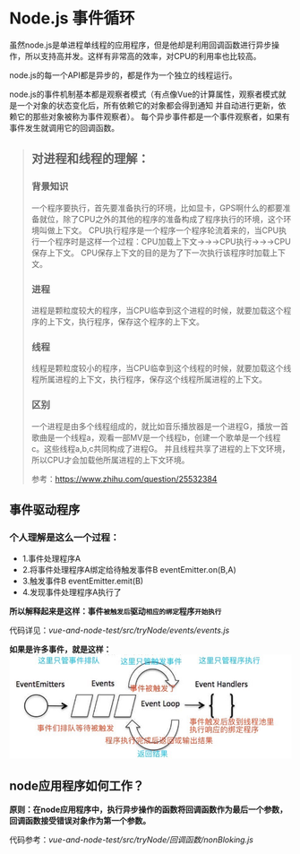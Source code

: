 # Node.js 事件循环

虽然node.js是单进程单线程的应用程序，但是他却是利用回调函数进行异步操作，所以支持高并发。这样有非常高的效率，对CPU的利用率也比较高。

node.js的每一个API都是异步的，都是作为一个独立的线程运行。

node.js的事件机制基本都是观察者模式（有点像Vue的计算属性，观察者模式就是一个对象的状态变化后，所有依赖它的对象都会得到通知 并自动进行更新，依赖它的那些对象被称为事件观察者）。
每个异步事件都是一个事件观察者，如果有事件发生就调用它的回调函数。

>## 对进程和线程的理解：
>### 背景知识
>一个程序要执行，首先要准备执行的环境，比如显卡，GPS啊什么的都要准备就位，除了CPU之外的其他的程序的准备构成了程序执行的环境，这个环境叫做上下文。
>CPU执行程序是一个程序一个程序轮流着来的，当CPU执行一个程序时是这样一个过程：CPU加载上下文→→→CPU执行→→→CPU保存上下文。
>CPU保存上下文的目的是为了下一次执行该程序时加载上下文。
>### 进程
>进程是颗粒度较大的程序，当CPU临幸到这个进程的时候，就要加载这个程序的上下文，执行程序，保存这个程序的上下文。
>### 线程
>线程是颗粒度较小的程序，当CPU临幸到这个线程的时候，就要加载这个线程所属进程的上下文，执行程序，保存这个线程所属进程的上下文。
>### 区别
>一个进程是由多个线程组成的，就比如音乐播放器是一个进程G，播放一首歌曲是一个线程a，观看一部MV是一个线程b，创建一个歌单是一个线程c。这些线程a,b,c共同构成了进程G。
>并且线程共享了进程的上下文环境，所以CPU才会加载他所属进程的上下文环境。
>
>参考：<https://www.zhihu.com/question/25532384>

## 事件驱动程序
### 个人理解是这么一个过程：

 * 1.事件处理程序A
 * 2.将事件处理程序A绑定给待触发事件B  eventEmitter.on(B,A)
 * 3.触发事件B   eventEmitter.emit(B)
 * 4.发现事件处理程序A执行了
 
 **所以解释起来是这样：事件`被触发后`驱动`相应的绑定`程序`开始执行`**
 
 代码详见：*vue-and-node-test/src/tryNode/events/events.js*
 
 **如果是许多事件，就是这样：**
 ![loop](../assets/loop.jpg)

## node应用程序如何工作？
**原则：在node应用程序中，执行异步操作的函数将回调函数作为最后一个参数，回调函数接受错误对象作为第一个参数。**

代码参考：*vue-and-node-test/src/tryNode/回调函数/nonBloking.js*

